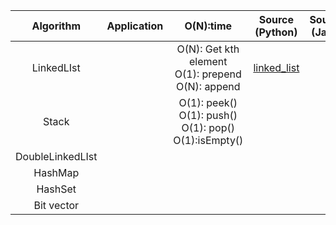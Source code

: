 |  Algorithm |  Application|  O(N):time |   Source (Python)|  Source (Java) | Reference |
|:--------:|:--------:|:--------:|:--------:|:--------:|:--------:|
| LinkedLIst| | O(N): Get kth element</br>O(1): prepend</br> O(N): append | [linked_list](https://github.com/juyoung228/Evolving_Basic/blob/master/Data_Structure/Source%20Code/Python/linked_list.ipynb) |  | [Youtube](https://www.youtube.com/watch?v=oSWTXtMglKE)|
| Stack | | O(1): peek() </br> O(1): push() </br> O(1): pop() </br> O(1):isEmpty()  | | |
| DoubleLinkedLIst | | | | |
| HashMap ||  |  |  | 
| HashSet | |  | |  | 
| Bit vector |  |  |  |   | 



